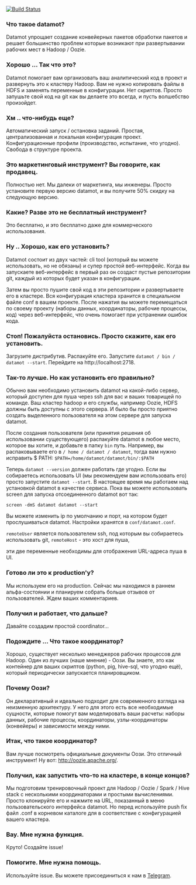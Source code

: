 [![Build Status](https://travis-ci.org/datamoth/datamoth.svg?branch=master)](https://travis-ci.org/datamoth/datamoth)

### Что такое datamot?

Datamot упрощает создание конвейерных пакетов обработки пакетов и решает большинство проблем
которые возникают при развертывании рабочих мест в Hadoop / Oozie.

### Хорошо ... Так что это?

Datamot помогает вам организовать ваш аналитический код в проект и развернуть
это к кластеру Hadoop. Вам не нужно копировать файлы в HDFS и заменять
переменные в конфигурации. Нет скриптов. Просто запушьте свой код на git
как вы делаете это всегда, и пусть волшебство произойдет.

### Хм .. что-нибудь еще?

Автоматический запуск / остановка заданий. Простая, централизованная и локальная конфигурация
проект. Конфигурационные профили (производство, испытание, что угодно). Свобода в структуре проекта.

### Это маркетинговый инструмент? Вы говорите, как продавец.

Полностью нет. Мы далеки от маркетинга, мы инженеры. Просто установите первую
версию datamot, и вы получите 50% скидку на следующую версию.

### Какие? Разве это не бесплатный инструмент?

Это бесплатно, и это бесплатно даже для коммерческого использования.

### Ну .. Хорошо, как его установить?

Datamot состоит из двух частей: cli tool (который вы можете использовать, но не
обязаны) и супер простой веб-интерфейс. Когда вы запускаете веб-интерфейс в первый раз
он создаст пустые репозитории git, каждый из которых будет указан в конфигурации.

Затем вы просто пушите свой код в эти репозитории и развертываете его в кластере.
Вся конфигурация кластера хранится в специальном файле conf в вашем проекте.
После нажатия вы можете перемещаться по своему проекту (наборы данных, координаторы, рабочие процессы,
код) через веб-интерфейс, что очень помогает при устранении ошибок кода.

### Стоп! Пожалуйста остановись. Просто скажите, как его установить.

Загрузите дистрибутив. Распакуйте его. Запустите `datamot / bin / datamot --start`. Перейдите на
http://localhost:2718.

### Так-то лучше. Но как установить его правильно?

Обычно вам необходимо установить datamot на какой-либо сервер, который доступен для пуша
через ssh для вас и ваших товарищей по команде. Ваш кластер hadoop и его службы, например
Oozie, HDFS должны быть доступны с этого сервера. И было бы просто приятно
создать выделенного пользователя на этом сервере для запуска datamot.

После создания пользователя (или принятия решения об использовании существующего) распакуйте datamot
в любое место, которое вы хотите, и добавьте в папку `bin` путь. Например, вы распаковываете его в `/ home / datamot / datamot`, тогда вам нужно исправить $ PATH:
`$PATH=/home/datamot/datamot/bin/:$PATH`

Теперь `datamot --version` должен работать где угодно. Если вы собираетесь использовать UI
(мы рекомендуем вам использовать его) просто запустите `datamot --start`. В настоящее время мы работаем
над установкой datamot в качестве сервиса. Пока вы можете использовать screen для запуска отсоединенного
datamot вот так:

`screen -dmS datamot datamot --start`

Вы можете изменить ip по умолчанию и порт, на котором будет прослушиваться datamot. Настройки хранятся в
`conf/datamot.conf`.

`remoteUser` является пользователем ssh, под которым вы собираетесь использовать git,
`remoteHost` - это хост для пуша,

эти две переменные необходимы для отображения URL-адреса пуша в UI.

### Готово ли это к production'у?

Мы используем его на production. Сейчас мы находимся в раннем альфа-состоянии и планируем
собрать больше отзывов от пользователей. Ждем ваших комментариев.

### Получил и работает, что дальше?

Давайте создадим простой coordinator...

### Подождите ... Что такое координатор?

Хорошо, существует несколько менеджеров рабочих процессов для Hadoop. Один из лучших (наше
мнение) - Оози. Вы знаете, это как контейнер для ваших скриптов (python, pig,
hive-sql, что угодно ещё), который периодически запускается планировщиком.

### Почему Оози?

Он декларативный и идеально подходит для современного взгляда на неизменную архитектуру.
У него для этого есть все необходимые сущности, которые помогут вам моделировать ваши расчеты: наборы данных,
рабочие процессы, координаторы, узлы-координаторы (конвейеры) и зависимости
между ними.

### Итак, что такое координатор?

Вам лучше посмотреть официальные документы Оози. Это отличный инструмент! Ну вот:
http://oozie.apache.org/.

### Получил, как запустить что-то на кластере, в конце концов?

Мы подготовим тренировочный проект для Hadoop / Oozie / Spark / Hive stack с несколькими
координаторами и простыми вычислениями. Просто клонируйте его и
нажмите на URL, показанный в меню пользовательского интерфейса datamot. Но перед используйте 
push fix файл .conf в корневом каталоге для в  соответствие с конфигурацией вашего кластера.

### Вау. Мне нужна функция.

Круто! Создайте issue!

### Помогите. Мне нужна помощь.

Используйте issue. Вы можете присоединиться к нам в [Telegram](https://t.me/datamot).
